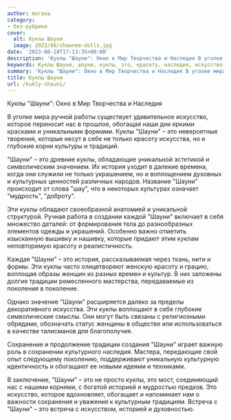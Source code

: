```yaml
---
author: morava
category:
- без-рубрики
cover:
  alt: Куклы Шауни
  image: 2023/08/shawnee-dolls.jpg
date: '2023-08-24T17:13:35+00:00'
description: 'Куклы "Шауни": Окно в Мир Творчества и Наследия В уголке мира ручной работы существует удивительное искусство, которое переносит нас в прошлое, обогащая...'
keywords: Куклы Шауни, шауни, куклы, это, красоту, наследия, искусство, которое, которые, только, искусства, глубокие, уникальной, история, традиции, историей
summary: 'Куклы "Шауни": Окно в Мир Творчества и Наследия В уголке мира ручной работы существует удивительное искусство, которое переносит нас в прошлое, обогащая...'
title: Куклы Шауни
url: /kukly-shauni/
---
```


Куклы "Шауни": Окно в Мир Творчества и Наследия

В уголке мира ручной работы существует удивительное искусство, которое переносит нас в прошлое, обогащая наши дни яркими красками и уникальными формами. Куклы "Шауни" – это невероятные творения, которые несут в себе не только красоту искусства, но и глубокие корни культуры и традиций.

"Шауни" – это древние куклы, обладающие уникальной эстетикой и символическим значением. Их история уходит в далекие времена, когда они служили не только украшением, но и воплощением духовных и культурных ценностей различных народов. Название "Шауни" происходит от слова "шау", что в некоторых культурах означает "мудрость", "доброту".

Эти куклы обладают своеобразной анатомией и уникальной структурой. Ручная работа в создании каждой "Шауни" включает в себя множество деталей: от формирования тела до разнообразных элементов одежды и украшений. Особенно важно отметить изысканную вышивку и нашивку, которые придают этим куклам неповторимую красоту и реалистичность.

Каждая "Шауни" – это история, рассказываемая через ткань, нити и формы. Эти куклы часто олицетворяют женскую красоту и грацию, воплощая образы женщин из разных времен и культур. В них заложены долгие традиции ремесленного мастерства, передаваемые из поколения в поколение.

Однако значение "Шауни" расширяется далеко за пределы декоративного искусства. Эти куклы воплощают в себе глубокие символические смыслы. Они могут быть связаны с религиозными обрядами, обозначать статус женщины в обществе или использоваться в качестве талисманов для благополучия.

Сохранение и продолжение традиции создания "Шауни" играет важную роль в сохранении культурного наследия. Мастера, передающие свой опыт следующему поколению, поддерживают уникальную культурную идентичность и обогащают ее новыми идеями и техниками.

В заключение, "Шауни" – это не просто куклы, это мост, соединяющий нас с нашими корнями, с богатой историей и мудростью предков. Это искусство, которое вдохновляет, обогащает и напоминает нам о важности сохранения и уважения к культурным традициям. Встреча с "Шауни" – это встреча с искусством, историей и духовностью.